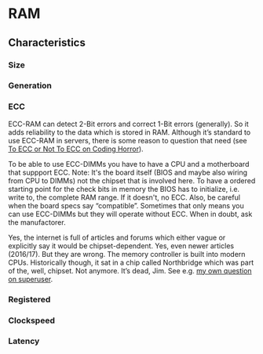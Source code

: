 # RAM

## Characteristics

### Size

### Generation

### ECC

ECC-RAM can detect 2-Bit errors and correct 1-Bit errors (generally). So it adds reliability to the data which is stored in RAM. Although it’s standard to use ECC-RAM in servers, there is some reason to question that need (see [To ECC or Not To ECC on Coding Horror](https://blog.codinghorror.com/to-ecc-or-not-to-ecc/)).

To be able to use ECC-DIMMs you have to have a CPU and a motherboard that suppport ECC. Note: It's the board itself (BIOS and maybe also wiring from CPU to DIMMs) not the chipset that is involved here. To have a ordered starting point for the check bits in memory the BIOS has to initialize, i.e. write to, the complete RAM range. If it doesn't, no ECC. Also, be careful when the board specs say “compatible”. Sometimes that only means you can use ECC-DIMMs but they will operate without ECC. When in doubt, ask the manufactorer.

Yes, the internet is full of articles and forums which either vague or explicitly say it would be chipset-dependent. Yes, even newer articles (2016/17). But they are wrong. The memory controller is built into modern CPUs. Historically though, it sat in a chip called Northbridge which was part of the, well, chipset. Not anymore. It’s dead, Jim. See e.g. [my own question on superuser](https://superuser.com/questions/1224573/why-is-memory-still-dependent-on-the-chipset).

### Registered

### Clockspeed

### Latency
